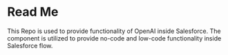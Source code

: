 # Read Me
This Repo is used to provide functionality of OpenAI inside Salesforce. The component is utilized to provide no-code and low-code functionality inside Salesforce flow.
